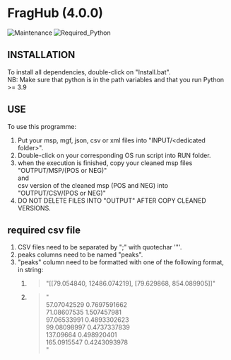 # FragHub  (4.0.0)
![Maintenance](https://img.shields.io/badge/Maintained%3F-yes-green.svg)
![Required_Python](https://img.shields.io/badge/Python-3.9%20%7C%203.10%20%7C%203.11%20%7C%203.12-blue)


## INSTALLATION

To install all dependencies, double-click on "Install.bat".<br>
NB: Make sure that python is in the path variables and that you run Python >= 3.9<br>

## USE

To use this programme:

1) Put your msp, mgf, json, csv or xml files into "INPUT/\<dedicated folder\>".
2) Double-click on your corresponding OS run script into RUN folder.<br>
3) when the execution is finished, copy your cleaned msp files <br>"OUTPUT/MSP/(POS or NEG)"<br>and<br>csv version of the cleaned msp (POS and NEG) into<br>"OUTPUT/CSV/(POS or NEG)"
4) DO NOT DELETE FILES INTO "OUTPUT" AFTER COPY CLEANED VERSIONS.


## required csv file
1) CSV files need to be separated by ";" with quotechar '"'.<br>
2) peaks columns need to be named "peaks".<br>
3) "peaks" column need to be formatted with one of the following format, in string:
   1) >"[[79.054840, 12486.074219], [79.629868, 854.089905]]"
   2) > "<br>
   57.07042529 0.7697591662<br>
   71.08607535 1.507457981<br>
   97.06533991 0.4893302623<br>
   99.08098997 0.4737337839<br>
   137.09664 0.498920401<br>
   165.0915547 0.4243093978<br>
   "<br>
    